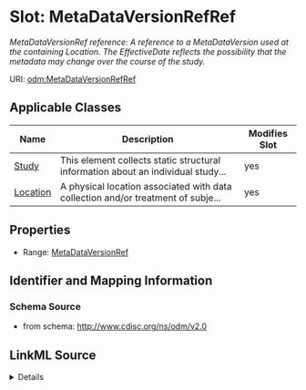 # Slot: MetaDataVersionRefRef


_MetaDataVersionRef reference: A reference to a MetaDataVersion used at the containing Location. The EffectiveDate reflects the possibility that the metadata may change over the course of the study._



URI: [odm:MetaDataVersionRefRef](http://www.cdisc.org/ns/odm/v2.0/MetaDataVersionRefRef)



<!-- no inheritance hierarchy -->




## Applicable Classes

| Name | Description | Modifies Slot |
| --- | --- | --- |
[Study](Study.md) | This element collects static structural information about an individual study... |  yes  |
[Location](Location.md) | A physical location associated with data collection and/or treatment of subje... |  yes  |







## Properties

* Range: [MetaDataVersionRef](MetaDataVersionRef.md)





## Identifier and Mapping Information







### Schema Source


* from schema: http://www.cdisc.org/ns/odm/v2.0




## LinkML Source

<details>
```yaml
name: MetaDataVersionRefRef
description: 'MetaDataVersionRef reference: A reference to a MetaDataVersion used
  at the containing Location. The EffectiveDate reflects the possibility that the
  metadata may change over the course of the study.'
from_schema: http://www.cdisc.org/ns/odm/v2.0
rank: 1000
identifier: false
alias: MetaDataVersionRefRef
domain_of:
- Study
- Location
range: MetaDataVersionRef

```
</details>